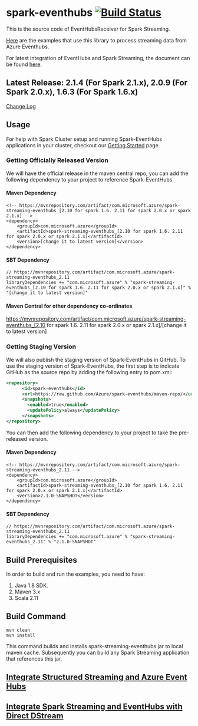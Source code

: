 # spark-eventhubs [![Build Status](https://travis-ci.org/Azure/spark-eventhubs.svg?branch=master)](https://travis-ci.org/Azure/spark-eventhubs)
This is the source code of EventHubsReceiver for Spark Streaming.

[Here](https://github.com/hdinsight/spark-eventhubs/tree/master/examples) are the examples that use this library to process streaming data from Azure Eventhubs.

For latest integration of EventHubs and Spark Streaming, the document can be found [here](docs/direct_stream.md).

## Latest Release: 2.1.4 (For Spark 2.1.x), 2.0.9 (For Spark 2.0.x), 1.6.3 (For Spark 1.6.x)

[Change Log](docs/change_log.md)

## Usage
For help with Spark Cluster setup and running Spark-EventHubs applications in your cluster, checkout our [Getting Started](docs/getting_started.md) page.

### Getting Officially Released Version

We will have the official release in the maven central repo, you can add the following dependency to your project to reference Spark-EventHubs

#### Maven Dependency
    <!-- https://mvnrepository.com/artifact/com.microsoft.azure/spark-streaming-eventhubs_[2.10 for spark 1.6. 2.11 for spark 2.0.x or spark 2.1.x] -->
    <dependency>
        <groupId>com.microsoft.azure</groupId>
        <artifactId>spark-streaming-eventhubs_[2.10 for spark 1.6. 2.11 for spark 2.0.x or spark 2.1.x]</artifactId>
        <version>[change it to latest version]</version>
    </dependency>

#### SBT Dependency
    // https://mvnrepository.com/artifact/com.microsoft.azure/spark-streaming-eventhubs_2.11
    libraryDependencies += "com.microsoft.azure" % "spark-streaming-eventhubs_[2.10 for spark 1.6. 2.11 for spark 2.0.x or spark 2.1.x]" % "[change it to latest version]"

#### Maven Central for other dependency co-ordinates

https://mvnrepository.com/artifact/com.microsoft.azure/spark-streaming-eventhubs_[2.10 for spark 1.6. 2.11 for spark 2.0.x or spark 2.1.x]/[change it to latest version]

### Getting Staging Version

We will also publish the staging version of Spark-EventHubs in GitHub. To use the staging version of Spark-EventHubs, the first step is to indicate GitHub as the source repo by adding the following entry to pom.xml:

```xml
<repository>
      <id>spark-eventhubs</id>
      <url>https://raw.github.com/Azure/spark-eventhubs/maven-repo/</url>
      <snapshots>
        <enabled>true</enabled>
        <updatePolicy>always</updatePolicy>
      </snapshots>
</repository>
```

You can then add the following dependency to your project to take the pre-released version.

#### Maven Dependency
    <!-- https://mvnrepository.com/artifact/com.microsoft.azure/spark-streaming-eventhubs_2.11 -->
    <dependency>
        <groupId>com.microsoft.azure</groupId>
        <artifactId>spark-streaming-eventhubs_[2.10 for spark 1.6. 2.11 for spark 2.0.x or spark 2.1.x]</artifactId>
        <version>2.1.0-SNAPSHOT</version>
    </dependency>

#### SBT Dependency
    // https://mvnrepository.com/artifact/com.microsoft.azure/spark-streaming-eventhubs_2.11
    libraryDependencies += "com.microsoft.azure" % "spark-streaming-eventhubs_2.11" % "2.1.0-SNAPSHOT"

## Build Prerequisites

In order to build and run the examples, you need to have:

1. Java 1.8 SDK.
2. Maven 3.x
3. Scala 2.11

## Build Command
    mvn clean
    mvn install 
This command builds and installs spark-streaming-eventhubs jar to local maven cache. Subsequently you can build any Spark Streaming application that references this jar.

## [Integrate Structured Streaming and Azure Event Hubs](docs/ss.md)

## [Integrate Spark Streaming and EventHubs with Direct DStream](docs/direct_stream.md)

